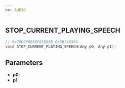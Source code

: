 ```yaml
---
ns: AUDIO
---
```

## STOP_CURRENT_PLAYING_SPEECH

```c
// 0x79D2F0E66F81D90D 0x5B7463F4
void STOP_CURRENT_PLAYING_SPEECH(Any p0, Any p1);
```

## Parameters
* **p0**:
* **p1**:

